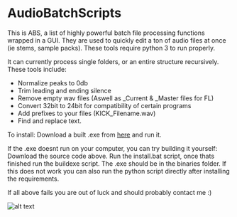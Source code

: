# AudioBatchScripts
This is ABS, a list of highly powerful batch file processing functions wrapped in a GUI.
They are used to quickly edit a ton of audio files at once (ie stems, sample packs).
These tools require python 3 to run properly.

It can currently process single folders, or an entire structure recursively.
These tools include:
- Normalize peaks to 0db
- Trim leading and ending silence
- Remove empty wav files (Aswell as _Current & _Master files for FL)
- Convert 32bit to 24bit for compatibility of certain programs
- Add prefixes to your files (KICK_Filename.wav)
- Find and replace text.

To install:
Download a built .exe from [here](https://www.github.com/diontimmer/AudioBatchScripts/releases/latest/download/ABS.exe) and run it.

If the .exe doesnt run on your computer, you can try building it yourself:
Download the source code above. Run the install.bat script, once thats finished run the buildexe script. The .exe should be in the binaries folder.
If this does not work you can also run the python script directly after installing the requirements.

If all above fails you are out of luck and should probably contact me :)

![alt text](https://www.dropbox.com/s/zk7vokchyhcuvnu/absimg.PNG?raw=1 "ABS")
